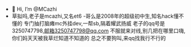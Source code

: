 - 👋 Hi, I’m @MCazhi
- 草拟吗,老子是mcazhi,又名et6
-哥么是2008年的超级初中生,知名hack懂不懂的
专门抽打脑瘫mc外挂dev,一帮sb,隔着耀武扬威
老子的qq号是3250747798,邮箱3250747798@qq.com
不服就来对线,别几把在哪里口嗨,你们妈天天被我草烂知道不知道的
总之不要狗叫,来qq找我行不行的


<!---
MCazhi/MCazhi is a ✨ special ✨ repository because its `README.md` (this file) appears on your GitHub profile.
You can click the Preview link to take a look at your changes.
--->

